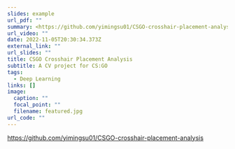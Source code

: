 ```yaml
---
slides: example
url_pdf: ""
summary: <https://github.com/yimingsu01/CSGO-crosshair-placement-analysis>
url_video: ""
date: 2022-11-05T20:30:34.373Z
external_link: ""
url_slides: ""
title: CSGO Crosshair Placement Analysis
subtitle: A CV project for CS:GO
tags:
  - Deep Learning
links: []
image:
  caption: ""
  focal_point: ""
  filename: featured.jpg
url_code: ""
---
```

https://github.com/yimingsu01/CSGO-crosshair-placement-analysis